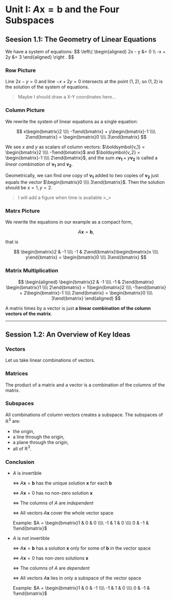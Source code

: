 <!-- <script src="https://cdn.mathjax.org/mathjax/latest/MathJax.js?config=TeX-AMS-MML_HTMLorMML" type="text/javascript"></script> -->

Unit I: $A\boldsymbol{x} = \boldsymbol{b}$ and the Four Subspaces
============

Seesion 1.1: The Geometry of Linear Equations
----------------

We have a system of equations:
$$
\left\\{
\begin{aligned}
2x - y &= 0 \\\\
-x + 2y &= 3
\end{aligned}
\right .
$$

### Row Picture

Line $2x - y = 0$ and line $-x + 2y = 0$ intersects at the point $(1, 2)$, so $(1, 2)$ is the solution of the system of equations.

>Maybe I should draw a X-Y coordinates here...

### Column Picture

We rewrite the system of linear equations as a single equation:

$$
x\begin{bmatrix}2 \\\\ -1\end{bmatrix} + y\begin{bmatrix}-1 \\\\ 2\end{bmatrix} = \begin{bmatrix}0 \\\\ 3\end{bmatrix}
$$

We see $x$ and $y$ as scalars of column vectors: $\boldsymbol{v_1} = \begin{bmatrix}2 \\\\ -1\end{bmatrix}$ and $\boldsymbol{v_2} = \begin{bmatrix}-1 \\\\ 2\end{bmatrix}$, and the sum $x\boldsymbol{v_1} + y\boldsymbol{v_2}$ is called a *linear combination* of $\boldsymbol{v_1}$ and $\boldsymbol{v_2}$.

Geometrically, we can find one copy of $\boldsymbol{v_1}$ added to two copies of $\boldsymbol{v_2}$ just equals the vector $\begin{bmatrix}0 \\\\ 3\end{bmatrix}$. Then the solution should be $x = 1, y =2$.

>I will add a figure when time is available >_>

### Matrx Picture

We rewrite the equations in our example as a compact form,

$$
A\boldsymbol{x} = \boldsymbol{b},
$$

that is

$$
\begin{bmatrix}2 & -1 \\\\ -1 & 2\end{bmatrix}\begin{bmatrix}x \\\\ y\end{bmatrix} = \begin{bmatrix}0 \\\\ 3\end{bmatrix}
$$

### Matrix Multiplication

$$
\begin{aligned}
\begin{bmatrix}2 & -1 \\\\ -1 & 2\end{bmatrix} \begin{bmatrix}1 \\\\ 2\end{bmatrix} = 1\begin{bmatrix}2 \\\\ -1\end{bmatrix} + 2\begin{bmatrix}-1 \\\\ 2\end{bmatrix} = \begin{bmatrix}0 \\\\ 3\end{bmatrix}
\end{aligned}
$$

A matrix times by a vector is just **a linear combination of the column vectors of the matrix**.

------------------------

Session 1.2: An Overview of Key Ideas
------------------

### Vectors
Let us take linear combinations of vectors.

### Matrices
The product of a matrix and a vector is
a combination of the columns of the matrix. 

### Subspaces
All combinations of column vectors creates a subspace.
The subspaces of $\mathbb{R}^3$ are:

- the origin,
- a line through the origin,
- a plane through the origin,
- all of $\mathbb{R}^3$.


### Conclusion
- $A$ is invertible

    $\Leftrightarrow$ $A\boldsymbol{x} = \boldsymbol{b}$ has the unique solution $\boldsymbol{x}$ for each $\boldsymbol{b}$

    $\Leftrightarrow$ $A\boldsymbol{x} = 0$ has no non-zero solution $\boldsymbol{x}$

    $\Leftrightarrow$ The columns of $A$ are *independent*

    $\Leftrightarrow$ All vectors $A\boldsymbol{x}$ cover the whole vector space

    Example: $A = \begin{bmatrix}1 & 0 & 0 \\\\ -1 & 1 & 0 \\\\ 0 & -1 & 1\end{bmatrix}$

- $A$ is not invertible

    $\Leftrightarrow$ $A\boldsymbol{x} = \boldsymbol{b}$ has a solution $\boldsymbol{x}$ only for some of $\boldsymbol{b}$ in the vector space

    $\Leftrightarrow$ $A\boldsymbol{x} = 0$ has non-zero solutions $\boldsymbol{x}$

    $\Leftrightarrow$ The columns of $A$ are *dependent*

    $\Leftrightarrow$ All vectors $A\boldsymbol{x}$ lies in only a subspace of the vector space

    Example: $A = \begin{bmatrix}1 & 0 & -1 \\\\ -1 & 1 & 0 \\\\ 0 & -1 & 1\end{bmatrix}$

